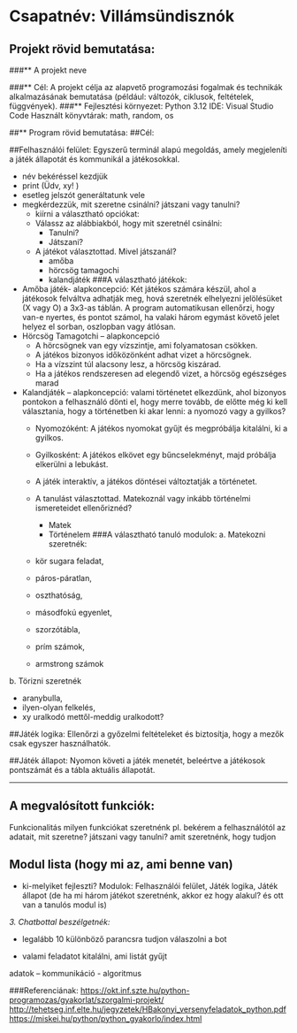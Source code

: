 # Csapatnév: Villámsündisznók

## Projekt rövid bemutatása:
###** A projekt neve

###** Cél:
A projekt célja az alapvető programozási fogalmak és technikák alkalmazásának bemutatása (például: változók, ciklusok, feltételek, függvények).
###** Fejlesztési környezet:
Python 3.12
IDE: Visual Studio Code
Használt könyvtárak: math, random, os

##** Program rövid bemutatása:
##Cél:

##Felhasználói felület: 
Egyszerű terminál alapú megoldás, amely megjeleníti a játék állapotát és kommunikál a játékosokkal.
- név bekéréssel kezdjük
- print (Üdv, xy! )
- esetleg jelszót generáltatunk vele
- megkérdezzük, mit szeretne csinálni? játszani vagy tanulni?
  - kiírni a választható opciókat:
  - Válassz az alábbiakból, hogy mit szeretnél csinálni:
    - Tanulni?
    - Játszani?
  - A játékot választottad. Mivel játszanál?
    - amőba
    - hörcsög tamagochi
    - kalandjáték
###A választható játékok:
- Amőba játék- alapkoncepció:
Két játékos számára készül, ahol a játékosok felváltva adhatják meg, hová szeretnék elhelyezni jelölésüket (X vagy O) a 3x3-as táblán.
A program automatikusan ellenőrzi, hogy van-e nyertes, és pontot számol, ha valaki három egymást követő jelet helyez el sorban, oszlopban vagy átlósan.
- Hörcsög Tamagotchi – alapkoncepció
  - A hörcsögnek van egy vízszintje, ami folyamatosan csökken.
  -	A játékos bizonyos időközönként adhat vizet a hörcsögnek.
  -	Ha a vízszint túl alacsony lesz, a hörcsög kiszárad.
  -	Ha a játékos rendszeresen ad elegendő vizet, a hörcsög egészséges marad
- Kalandjáték – alapkoncepció: valami történetet elkezdünk, ahol bizonyos pontokon a felhasználó dönti el, hogy merre tovább, de előtte még ki kell választania, hogy a történetben ki akar lenni: a nyomozó vagy a gyilkos?
  -	Nyomozóként: A játékos nyomokat gyűjt és megpróbálja kitalálni, ki a gyilkos.
  -	Gyilkosként: A játékos elkövet egy bűncselekményt, majd próbálja elkerülni a lebukást.
  -	A játék interaktív, a játékos döntései változtatják a történetet.
    
  - A tanulást választottad. Matekoznál vagy inkább történelmi ismereteidet ellenőriznéd?
    - Matek
    - Történelem
###A választható tanuló modulok:
a. Matekozni szeretnék:
  -	kör sugara feladat,
  -	páros-páratlan,
  -	oszthatóság,
  -	másodfokú egyenlet,
  -	szorzótábla,
  -	prím számok,
  -	armstrong számok

b. Törizni szeretnék
  -	aranybulla,
  -	ilyen-olyan felkelés,
  -	xy uralkodó mettől-meddig uralkodott?
    
##Játék logika: 
Ellenőrzi a győzelmi feltételeket és biztosítja, hogy a mezők csak egyszer használhatók.

##Játék állapot: 
Nyomon követi a játék menetét, beleértve a játékosok pontszámát és a tábla aktuális állapotát.




--------------------------------------

## A megvalósított funkciók:
Funkcionalitás 
  milyen funkciókat szeretnénk pl. bekérem a felhasználótól az adatait, mit szeretne? játszani vagy tanulni?
  amit szeretnénk, hogy tudjon

## Modul lista (hogy mi az, ami benne van)
 - ki-melyiket fejleszti?
Modulok: Felhasználói felület, Játék logika, Játék állapot (de ha mi három játékot szeretnénk, akkor ez hogy alakul? és ott van a tanulós modul is)


  
*3. Chatbottal beszélgetnék:*
-	legalább 10 különböző parancsra tudjon válaszolni a bot

- valami feladatot kitalálni, ami listát gyűjt

adatok – kommunikáció - algoritmus

###Referenciának:
https://okt.inf.szte.hu/python-programozas/gyakorlat/szorgalmi-projekt/
http://tehetseg.inf.elte.hu/jegyzetek/HBakonyi_versenyfeladatok_python.pdf
https://miskei.hu/python/python_gyakorlo/index.html
